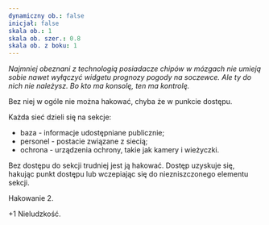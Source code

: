 ```yaml
---
dynamiczny ob.: false
inicjał: false
skala ob.: 1
skala ob. szer.: 0.8
skala ob. z boku: 1
---
```


*Najmniej obeznani z technologią posiadacze chipów w mózgach nie umieją sobie nawet wyłączyć widgetu prognozy pogody na soczewce. Ale ty do nich nie należysz. Bo kto ma konsolę, ten ma kontrolę.*

Bez niej w ogóle nie można hakować, chyba że w punkcie dostępu.

Każda sieć dzieli się na sekcje:
- baza - informacje udostępniane publicznie;
- personel - postacie związane z siecią;
- ochrona - urządzenia ochrony, takie jak kamery i wieżyczki.

Bez dostępu do sekcji trudniej jest ją hakować. Dostęp uzyskuje się, hakując punkt dostępu lub wczepiając się do niezniszczonego elementu sekcji. 

Hakowanie 2.

+1 Nieludzkość.